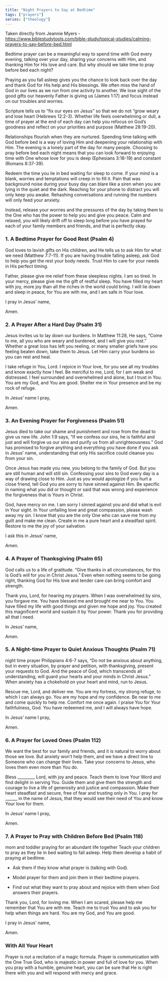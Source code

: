 ```yaml
---
title: "Night Prayers to Say at Bedtime"
tags: ["prayers"]
series: ["theology"]
---
```


Taken directly from Jeannie Myers - https://www.biblestudytools.com/bible-study/topical-studies/calming-prayers-to-say-before-bed.html

Bedtime prayer can be a meaningful way to spend time with God every evening, talking over your day, sharing your concerns with Him, and thanking Him for His love and care. But why should we take time to pray before bed each night?

Praying as you fall asleep gives you the chance to look back over the day and thank God for His help and His blessings. We often miss the hand of God in our lives as we run from one activity to another. We lose sight of the good gifts our heavenly Father is giving us (James 1:17) and focus instead on our troubles and worries. 

Scripture tells us to “fix our eyes on Jesus” so that we do not “grow weary and lose heart (Hebrews 12:2-3). Whether life feels overwhelming or dull, a time of prayer at the end of each day can help you refocus on God’s goodness and reflect on your priorities and purpose (Matthew 28:19-20).

Relationships flourish when they are nurtured. Spending time talking with God before bed is a way of loving Him and deepening your relationship with Him.  The evening is a lonely part of the day for many people. Choosing to pray before bed each night means that you can look forward to enjoying time with One whose love for you is deep (Ephesians 3:18-19) and constant (Romans 8:37-39).

Redeem the time you lie in bed waiting for sleep to come. If your mind is a blank, worries and temptations will creep in to fill it. Pain that was background noise during your busy day can blare like a siren when you are lying in the quiet and the dark. Reaching for your phone to distract you will only keep you awake. Rehashing conversations and running the numbers will only feed your anxiety.

Instead, release your worries and the pressures of the day by taking them to the One who has the power to help you and give you peace. Calm and relaxed, you will likely drift off to sleep long before you have prayed for each of your family members and friends, and that is perfectly okay.


### 1. A Bedtime Prayer for Good Rest (Psalm 4)
God loves to lavish gifts on His children, and He tells us to ask Him for what we need (Matthew 7:7-11). If you are having trouble falling asleep, ask God to help you get the rest your body needs. Trust Him to care for your needs in His perfect timing. 

Father, please give me relief from these sleepless nights. I am so tired. In your mercy, please give me the gift of restful sleep. You have filled my heart with joy, more joy than all the riches in the world could bring. I will lie down and sleep in peace, for You are with me, and I am safe in Your love.

I pray in Jesus’ name,

Amen.

### 2. A Prayer After a Hard Day (Psalm 31)
Jesus invites us to lay down our burdens. In Matthew 11:28, He says, “Come to me, all you who are weary and burdened, and I will give you rest.” Whether a great loss has left you reeling, or many smaller griefs have you feeling beaten down, take them to Jesus. Let Him carry your burdens so you can rest and heal.

I take refuge in You, Lord. I rejoice in Your love, for you see all my troubles and know exactly how I feel. Be merciful to me, Lord, for I am weak and distressed. I feel surrounded and overwhelmed and alone, but I trust in You. You are my God, and You are good. Shelter me in Your presence and be my rock of refuge.

In Jesus’ name I pray,

Amen.

### 3. An Evening Prayer for Forgiveness (Psalm 51)

Jesus died to take our shame and punishment and rose from the dead to give us new life. John 1:9 says, “If we confess our sins, he is faithful and just and will forgive us our sins and purify us from all unrighteousness.” God has promised to forgive anything and everything you have done if you ask in Jesus’ name, understanding that only His sacrifice could cleanse you from your sin. 

Once Jesus has made you new, you belong to the family of God. But you are still human and will still sin. Confessing your sins to God every day is a way of drawing close to Him. Just as you would apologize if you hurt a close friend, tell God you are sorry to have sinned against Him. Be specific in naming what you did or thought or said that was wrong and experience the forgiveness that is Yours in Christ.

God, have mercy on me. I am sorry I sinned against you and did what is evil in Your sight. In Your unfailing love and great compassion, please wash away my sin. I know that you are the only One who can save me from my guilt and make me clean. Create in me a pure heart and a steadfast spirit. Restore to me the joy of your salvation.

I ask this in Jesus’ name,

Amen.

### 4. A Prayer of Thanksgiving (Psalm 65)
God calls us to a life of gratitude. “Give thanks in all circumstances, for this is God’s will for you in Christ Jesus.” Even when nothing seems to be going right, thanking God for His love and tender care can bring comfort and strength.

Thank you, Lord, for hearing my prayers. When I was overwhelmed by sins, you forgave me. You have blessed me and brought me near to You. You have filled my life with good things and given me hope and joy. You created this magnificent world and sustain it by Your power. Thank you for providing all that I need.

In Jesus’ name,

Amen.

### 5. A Night-time Prayer to Quiet Anxious Thoughts (Psalm 71)
night time prayer
Philippians 4:6-7 says, “Do not be anxious about anything, but in every situation, by prayer and petition, with thanksgiving, present your requests to God. And the peace of God, which transcends all understanding, will guard your hearts and your minds in Christ Jesus.” When anxiety has a chokehold on your heart and mind, run to Jesus. 

Rescue me, Lord, and deliver me. You are my fortress, my strong refuge, to which I can always go. You are my hope and my confidence. Be near to me and come quickly to help me. Comfort me once again. I praise You for Your faithfulness, God. You have redeemed me, and I will always have hope.

In Jesus’ name I pray,

Amen.

### 6. A Prayer for Loved Ones (Psalm 112)
We want the best for our family and friends, and it is natural to worry about those we love. But anxiety won’t help them, and we have a direct line to Someone who can change their lives. Take your concerns to Jesus, who loves them even more than You do.

Bless  ________, Lord, with joy and peace. Teach them to love Your Word and find delight in serving You. Guide them and give them the strength and courage to live a life of generosity and justice and compassion. Make their heart steadfast and secure, free of fear and trusting only in You.  I pray for ______ in the name of Jesus, that they would see their need of You and know Your love for them.

In Jesus’ name I pray,

Amen.

### 7. A Prayer to Pray with Children Before Bed (Psalm 118)
mom and toddler praying for an abundant life together
Teach your children to pray as they lie in bed waiting to fall asleep. Help them develop a habit of praying at bedtime. 

- Ask them if they know what prayer is (talking with God). 

- Model prayer for them and join them in their bedtime prayers. 

- Find out what they want to pray about and rejoice with them when God answers their prayers.

Thank you, Lord, for loving me. When I am scared, please help me remember that You are with me. Teach me to trust You and to ask you for help when things are hard. You are my God, and You are good.

I pray in Jesus’ name,

Amen.

### With All Your Heart
Prayer is not a recitation of a magic formula. Prayer is communication with the One True God, who is majestic in power and full of love for you. When you pray with a humble, genuine heart, you can be sure that He is right there with you and will respond with mercy and grace.